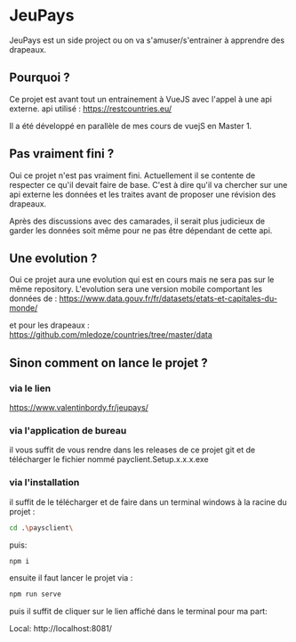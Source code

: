 # JeuPays
JeuPays est un side project ou on va s'amuser/s'entrainer à apprendre des drapeaux.


## Pourquoi ?
Ce projet est avant tout un entrainement à VueJS avec l'appel à une api externe.
api utilisé : https://restcountries.eu/

Il a été développé en parallèle de mes cours de vuejS en Master 1. 

## Pas vraiment fini ?
Oui ce projet n'est pas vraiment fini. 
Actuellement il se contente de respecter ce qu'il devait faire de base. C'est à dire qu'il va chercher sur une api externe les données et les traites avant de proposer une révision des drapeaux.

Après des discussions avec des camarades, il serait plus judicieux de garder les données soit même pour ne pas être dépendant de cette api.

## Une evolution ?

Oui ce projet aura une evolution qui est en cours mais ne sera pas sur le même repository.
L'evolution sera une version mobile comportant les données de : 
https://www.data.gouv.fr/fr/datasets/etats-et-capitales-du-monde/

et pour les drapeaux : 
https://github.com/mledoze/countries/tree/master/data

## Sinon comment on lance le projet ?
### via le lien 
https://www.valentinbordy.fr/jeupays/

### via l'application de bureau 
il vous suffit de vous rendre dans les releases de ce projet git et de télécharger le fichier nommé payclient.Setup.x.x.x.exe

### via l'installation
il suffit de le télécharger et de faire dans un terminal windows à la racine du projet :

```sh
cd .\paysclient\
```
puis:
```sh
npm i
```
ensuite il faut lancer le projet via : 

```sh
npm run serve
```

puis il suffit de cliquer sur le lien affiché dans le terminal pour ma part: 

Local:   http://localhost:8081/
